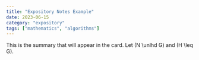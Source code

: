 ```yaml
---
title: "Expository Notes Example"
date: 2023-06-15
category: "expository"
tags: ["mathematics", "algorithms"]
---
```


This is the summary that will appear in the card. Let \(N \unlhd G\) and \(H \leq G\).